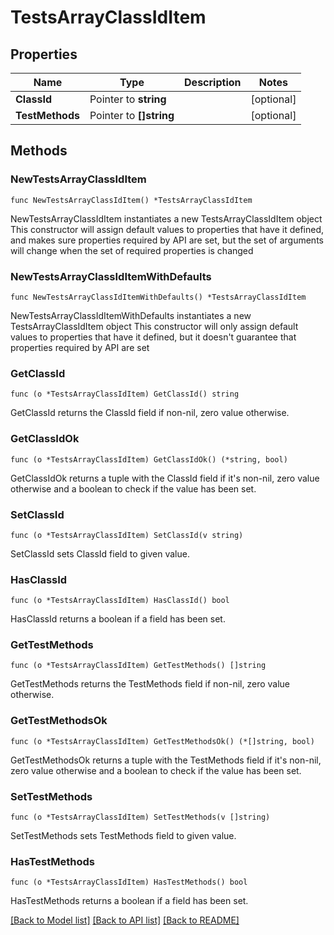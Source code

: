 # TestsArrayClassIdItem

## Properties

Name | Type | Description | Notes
------------ | ------------- | ------------- | -------------
**ClassId** | Pointer to **string** |  | [optional] 
**TestMethods** | Pointer to **[]string** |  | [optional] 

## Methods

### NewTestsArrayClassIdItem

`func NewTestsArrayClassIdItem() *TestsArrayClassIdItem`

NewTestsArrayClassIdItem instantiates a new TestsArrayClassIdItem object
This constructor will assign default values to properties that have it defined,
and makes sure properties required by API are set, but the set of arguments
will change when the set of required properties is changed

### NewTestsArrayClassIdItemWithDefaults

`func NewTestsArrayClassIdItemWithDefaults() *TestsArrayClassIdItem`

NewTestsArrayClassIdItemWithDefaults instantiates a new TestsArrayClassIdItem object
This constructor will only assign default values to properties that have it defined,
but it doesn't guarantee that properties required by API are set

### GetClassId

`func (o *TestsArrayClassIdItem) GetClassId() string`

GetClassId returns the ClassId field if non-nil, zero value otherwise.

### GetClassIdOk

`func (o *TestsArrayClassIdItem) GetClassIdOk() (*string, bool)`

GetClassIdOk returns a tuple with the ClassId field if it's non-nil, zero value otherwise
and a boolean to check if the value has been set.

### SetClassId

`func (o *TestsArrayClassIdItem) SetClassId(v string)`

SetClassId sets ClassId field to given value.

### HasClassId

`func (o *TestsArrayClassIdItem) HasClassId() bool`

HasClassId returns a boolean if a field has been set.

### GetTestMethods

`func (o *TestsArrayClassIdItem) GetTestMethods() []string`

GetTestMethods returns the TestMethods field if non-nil, zero value otherwise.

### GetTestMethodsOk

`func (o *TestsArrayClassIdItem) GetTestMethodsOk() (*[]string, bool)`

GetTestMethodsOk returns a tuple with the TestMethods field if it's non-nil, zero value otherwise
and a boolean to check if the value has been set.

### SetTestMethods

`func (o *TestsArrayClassIdItem) SetTestMethods(v []string)`

SetTestMethods sets TestMethods field to given value.

### HasTestMethods

`func (o *TestsArrayClassIdItem) HasTestMethods() bool`

HasTestMethods returns a boolean if a field has been set.


[[Back to Model list]](../README.md#documentation-for-models) [[Back to API list]](../README.md#documentation-for-api-endpoints) [[Back to README]](../README.md)



